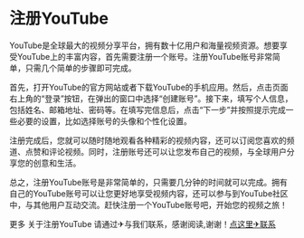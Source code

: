 # 注册YouTube

YouTube是全球最大的视频分享平台，拥有数十亿用户和海量视频资源。想要享受YouTube上的丰富内容，首先需要注册一个账号。注册YouTube账号非常简单，只需几个简单的步骤即可完成。

首先，打开YouTube的官方网站或者下载YouTube的手机应用。然后，点击页面右上角的“登录”按钮，在弹出的窗口中选择“创建账号”。接下来，填写个人信息，包括姓名、邮箱地址、密码等。在填写完信息后，点击“下一步”并按照提示完成一些必要的设置，比如选择账号的头像和个性化设置。

注册完成后，您就可以随时随地观看各种精彩的视频内容，还可以订阅您喜欢的频道、点赞和评论视频。同时，注册账号还可以让您发布自己的视频，与全球用户分享您的创意和生活。

总之，注册YouTube账号是非常简单的，只需要几分钟的时间就可以完成。拥有自己的YouTube账号可以让您更好地享受视频内容，还可以参与到YouTube社区中，与其他用户互动交流。赶快注册一个YouTube账号吧，开始您的视频之旅！

更多 关于注册YouTube 请通过✈与我们联系，感谢阅读,谢谢！[点这里✈联系](https://a.k02.cc)